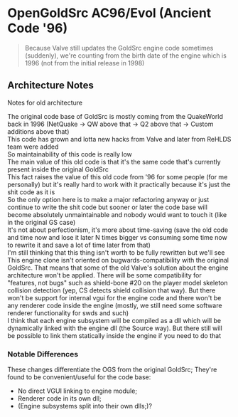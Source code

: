 # OpenGoldSrc AC96/Evol (Ancient Code '96)

>Because Valve still updates the GoldSrc engine code sometimes (suddenly), we're counting from the birth date of the engine which is 1996 (not from the initial release in 1998)

## Architecture Notes

Notes for old architecture
  
The original code base of GoldSrc is mostly coming from the QuakeWorld back in 1996 (NetQuake -> QW above that -> Q2 above that -> Custom additions above that)  
This code has grown and lotta new hacks from Valve and later from ReHLDS team were added  
So maintainability of this code is really low  
The main value of this old code is that it's the same code that's currently present inside the original GoldSrc  
This fact raises the value of this old code from '96 for some people (for me personally) but it's really hard to work with it practically because it's just the shit code as it is  
So the only option here is to make a major refactoring anyway or just continue to write the shit code but sooner or later the code base will become absolutely unmaintainable and nobody would want to touch it (like in the original GS case)  
It's not about perfectionism, it's more about time-saving (save the old code and time now and lose it later N times bigger vs consuming some time now to rewrite it and save a lot of time later from that)  
I'm still thinking that this thing isn't worth to be fully rewritten but we'll see  
This engine clone isn't oriented on bugwards-compatibility with the original GoldSrc. That means that some of the old Valve's solution about the engine architecture won't be applied. There will be some compatibility for "features, not bugs" such as shield-bone #20 on the player model skeleton collision detection (yep, CS detects shield collision that way). But there won't be support for internal vgui for the engine code and there won't be any renderer code inside the engine (mostly, we still need some software renderer functionality for swds and such)  
I think that each engine subsystem will be compiled as a dll which will be dynamically linked with the engine dll (the Source way). But there still will be possible to link them statically inside the engine if you need to do that  

### Notable Differences
These changes differentiate the OGS from the original GoldSrc; They're found to be convenient/useful for the code base:
* No direct VGUI linking to engine module;
* Renderer code in its own dll;
* (Engine subsystems split into their own dlls;)?